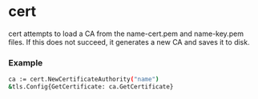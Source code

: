# cert

cert attempts to load a CA from the name-cert.pem and name-key.pem files. If this does not succeed, it generates a new CA and saves it to disk.

### Example

```bash
ca := cert.NewCertificateAuthority("name")
&tls.Config{GetCertificate: ca.GetCertificate}

```